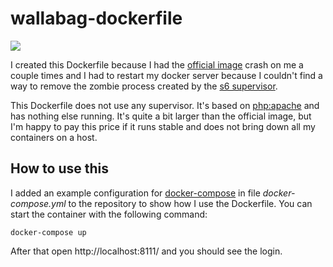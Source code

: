 wallabag-dockerfile
===================

[![](https://images.microbadger.com/badges/image/moritanosuke/wallabag-docker.svg)](https://microbadger.com/images/moritanosuke/wallabag-docker)

I created this Dockerfile because I had the [official image][1] crash 
on me a couple times and I had to restart my docker server because I
couldn't find a way to remove the zombie process created by the [s6 
supervisor][3].

This Dockerfile does not use any supervisor. It's based on [php:apache][2]
and has nothing else running. It's quite a bit larger than the official 
image, but I'm happy to pay this price if it runs stable and does not
bring down all my containers on a host.

How to use this
---------------

I added an example configuration for [docker-compose][4] in file *docker-compose.yml* to the repository to show how I use the Dockerfile. You can start the container with the following command:

    docker-compose up

After that open http://localhost:8111/ and you should see the login.

[0]: https://www.wallabag.org
[1]: http://doc.wallabag.org/en/master/user/installation.html#installation-with-docker
[2]: https://hub.docker.com/_/php/
[3]: http://www.skarnet.org/software/s6/
[4]: https://www.docker.com/products/docker-compose

